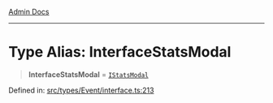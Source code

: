 [Admin Docs](/)

***

# Type Alias: InterfaceStatsModal

> **InterfaceStatsModal** = [`IStatsModal`](../interfaces/IStatsModal.md)

Defined in: [src/types/Event/interface.ts:213](https://github.com/PalisadoesFoundation/talawa-admin/blob/main/src/types/Event/interface.ts#L213)
